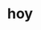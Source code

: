 ---
category: 3-letters
denotation: null
name: hoy
reference_link: https://www.etymonline.com/word/hoy
root_language: null
root_name: null
title: hoy
type: free
word_sums:
- respelling: hoy
  sum: 'Hoy + '
---